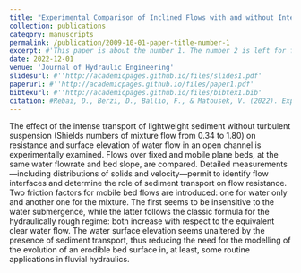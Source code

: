```yaml
---
title: "Experimental Comparison of Inclined Flows with and without Intense Sediment Transport: Flow Resistance and Surface Elevation"
collection: publications
category: manuscripts
permalink: /publication/2009-10-01-paper-title-number-1
excerpt: #'This paper is about the number 1. The number 2 is left for future work.'
date: 2022-12-01
venue: 'Journal of Hydraulic Engineering'
slidesurl: #''http://academicpages.github.io/files/slides1.pdf'
paperurl: #''http://academicpages.github.io/files/paper1.pdf'
bibtexurl: #''http://academicpages.github.io/files/bibtex1.bib'
citation: #Rebai, D., Berzi, D., Ballio, F., & Matousek, V. (2022). Experimental comparison of inclined flows with and without intense sediment transport: Flow resistance and surface elevation. Journal of Hydraulic Engineering, 148(12), 04022026. https://doi.org/10.1061/(ASCE)HY.1943-7900.0002024'
---
```

The effect of the intense transport of lightweight sediment without turbulent suspension (Shields numbers of mixture flow from 0.34 to 1.80) on resistance and surface elevation of water flow in an open channel is experimentally examined. Flows over fixed and mobile plane beds, at the same water flowrate and bed slope, are compared. Detailed measurements—including distributions of solids and velocity—permit to identify flow interfaces and determine the role of sediment transport on flow resistance. Two friction factors for mobile bed flows are introduced: one for water only and another one for the mixture. The first seems to be insensitive to the water submergence, while the latter follows the classic formula for the hydraulically rough regime: both increase with respect to the equivalent clear water flow. The water surface elevation seems unaltered by the presence of sediment transport, thus reducing the need for the modelling of the evolution of an erodible bed surface in, at least, some routine applications in fluvial hydraulics.
